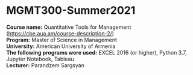 # MGMT300-Summer2021

<b>Course name:</b> Quantitative Tools for Management (https://cbe.aua.am/course-description-2/)<br>
<b>Program:</b> Master of Science in Management<br>
<b>University:</b> American University of Armenia<br>
<b>The following programs were used:</b> EXCEL 2016 (or higher), Python 3.7, Jupyter Notebook, Tableau<br>
<b>Lecturer:</b> Parandzem Sargsyan
